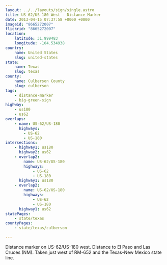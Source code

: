 ```yaml
---
layout: ../../layouts/sign/single.astro
title: US-62/US-180 West - Distance Marker
date: 2013-04-15 07:37:58 +0000 +0000
imageid: "8665272007"
flickrid: "8665272007"
location:
    latitude: 31.999483
    longitude: -104.534938
country:
    name: United States
    slug: united-states
state:
    name: Texas
    slug: texas
county:
    name: Culberson County
    slug: culberson
tags:
    - distance-marker
    - big-green-sign
highway:
    - us180
    - us62
overlaps:
    - name: US-62/US-180
      highways:
        - US-62
        - US-180
intersections:
    - highway1: us180
      highway2: us62
    - overlap2:
        name: US-62/US-180
        highways:
            - US-62
            - US-180
      highway1: us180
    - overlap2:
        name: US-62/US-180
        highways:
            - US-62
            - US-180
      highway1: us62
statePages:
    - state/texas
countyPages:
    - state/texas/culberson

---
```

Distance marker on US-62/US-180 west.  Distance to El Paso and Las Cruces (NM).  Taken just west of RM-652 and the Texas-New Mexico state line.